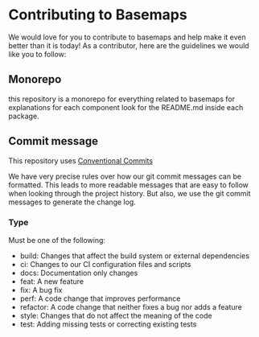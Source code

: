 # Contributing to Basemaps

We would love for you to contribute to basemaps and help make it even better than it is today! As a contributor, here are the guidelines we would like you to follow:

## Monorepo

this repository is a monorepo for everything related to basemaps
for explanations for each component look for the README.md inside each package.

## Commit message

This repository uses [Conventional Commits](https://www.conventionalcommits.org/)

We have very precise rules over how our git commit messages can be formatted. This leads to more readable messages that are easy to follow when looking through the project history. But also, we use the git commit messages to generate the change log.

### Type

Must be one of the following:

- build: Changes that affect the build system or external dependencies
- ci: Changes to our CI configuration files and scripts
- docs: Documentation only changes
- feat: A new feature
- fix: A bug fix
- perf: A code change that improves performance
- refactor: A code change that neither fixes a bug nor adds a feature
- style: Changes that do not affect the meaning of the code
- test: Adding missing tests or correcting existing tests

